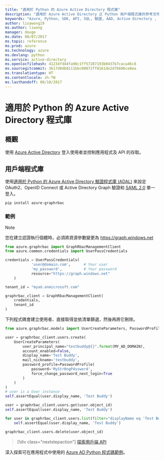 ```yaml
---
title: "適用於 Python 的 Azure Active Directory 程式庫"
description: "適用於 Azure Active Directory 之 Python 用戶端程式庫的參考文件"
keywords: "Azure, Python, SDK, API, SQL, 驗證, AAD, Active Directory , Graph, OAuth 2.0"
author: lisawong19
ms.author: liwong
manager: douge
ms.date: 08/07/2017
ms.topic: reference
ms.prod: azure
ms.technology: azure
ms.devlang: python
ms.service: active-directory
ms.openlocfilehash: 41234fd44fa98c1ff57287193b0437b7caca46c8
ms.sourcegitcommit: 3617d0db0111bbc00072ff8161de2d76606ce0ea
ms.translationtype: HT
ms.contentlocale: zh-TW
ms.lasthandoff: 08/18/2017
---
```

# <a name="azure-active-directory-libraries-for-python"></a>適用於 Python 的 Azure Active Directory 程式庫

## <a name="overview"></a>概觀

使用 [Azure Active Directory](/azure/active-directory/active-directory-whatis) 登入使用者並控制應用程式及 API 的存取。

## <a name="client-library"></a>用戶端程式庫

使用[適用於 Python 的 Azure Active Directory 驗證程式庫 (ADAL)](https://github.com/AzureAD/azure-activedirectory-library-for-python) 來設定 OAuth2、OpenID Connect 或 Active Directory Graph 驗證和 [SAML 2.0](https://docs.microsoft.com/azure/active-directory/develop/active-directory-saml-protocol-reference) 單一登入。

```bash
pip install azure-graphrbac
```

### <a name="example"></a>範例
> [!NOTE]
> 您在建立認證執行個體時，必須將資源參數變更為 https://graph.windows.net

```python
from azure.graphrbac import GraphRbacManagementClient
from azure.common.credentials import UserPassCredentials

credentials = UserPassCredentials(
            'user@domain.com',      # Your user
            'my_password',          # Your password
            resource="https://graph.windows.net"
    )

tenant_id = "myad.onmicrosoft.com"

graphrbac_client = GraphRbacManagementClient(
    credentials,
    tenant_id
)
```
下列程式碼會建立使用者、直接取得並依清單篩選，然後再將它刪除。
```python
from azure.graphrbac.models import UserCreateParameters, PasswordProfile

user = graphrbac_client.users.create(
    UserCreateParameters(
        user_principal_name="testbuddy@{}".format(MY_AD_DOMAIN),
        account_enabled=False,
        display_name='Test Buddy',
        mail_nickname='testbuddy',
        password_profile=PasswordProfile(
            password='MyStr0ngP4ssword',
            force_change_password_next_login=True
        )
    )
)
# user is a User instance
self.assertEqual(user.display_name, 'Test Buddy')

user = graphrbac_client.users.get(user.object_id)
self.assertEqual(user.display_name, 'Test Buddy')

for user in graphrbac_client.users.list(filter="displayName eq 'Test Buddy'"):
    self.assertEqual(user.display_name, 'Test Buddy')

graphrbac_client.users.delete(user.object_id)
```

> [!div class="nextstepaction"]
> [探索用戶端 API](/python/api/overview/azure/activedirectory/clientlibrary?)

深入探索可在應用程式中使用的 [Azure AD Python 程式碼範例](https://azure.microsoft.com/en-us/resources/samples/?term=active+directory&platform=python)。